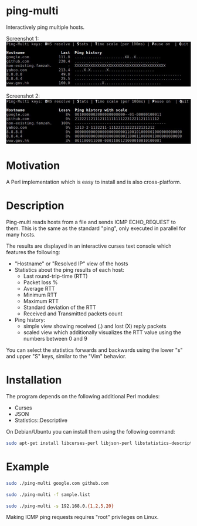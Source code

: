 # ping-multi
Interactively ping multiple hosts.

Screenshot 1:
![Ping-multi Screenshot 1](demo/screenshot-1.jpg?raw=true)

Screenshot 2:
![Ping-multi Screenshot 2](demo/screenshot-2.jpg?raw=true)

# Motivation

A Perl implementation which is easy to install and is also cross-platform.

# Description

Ping-multi reads hosts from a file and sends ICMP ECHO_REQUEST to them. This is the same as the standard "ping", only executed in parallel for many hosts.

The results are displayed in an interactive curses text console which features the following:
- "Hostname" or "Resolved IP" view of the hosts
- Statistics about the ping results of each host:
  - Last round-trip-time (RTT)
  - Packet loss %
  - Average RTT
  - Minimum RTT
  - Maximum RTT
  - Standard deviation of the RTT
  - Received and Transmitted packets count
- Ping history:
  - simple view showing received (.) and lost (X) reply packets
  - scaled view which additionally visualizes the RTT value using the numbers between 0 and 9

You can select the statistics forwards and backwards using the lower "s" and upper "S" keys, similar to the "Vim" behavior.

# Installation

The program depends on the following additional Perl modules:
- Curses
- JSON
- Statistics::Descriptive
 
On Debian/Ubuntu you can install them using the following command:

```bash
sudo apt-get install libcurses-perl libjson-perl libstatistics-descriptive-perl
```

# Example

```bash
sudo ./ping-multi google.com github.com
```

```bash
sudo ./ping-multi -f sample.list
```
```bash
sudo ./ping-multi -s 192.168.0.{1,2,5,20}
```

Making ICMP ping requests requires "root" privileges on Linux.
